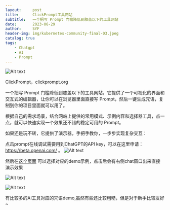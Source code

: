 ```yaml
---
layout:     post
title:      ClickPrompt工具网站
subtitle:   一个把写 Prompt 门槛降低到膝盖以下的工具网站
date:       2023-06-29
author:     SYF
header-img: img/kubernetes-community-final-03.jpeg
catalog: true
tags:
    - Chatgpt
    - AI
    - Prompt
---
```




![Alt text](https://cdn.discordapp.com/attachments/1091286043510185987/1123906843111071867/image.png)

ClickPrompt，clickprompt.org 

一个把写 Prompt 门槛降低到膝盖以下的工具网站，它提供了一个可视化的界面和交互式的编辑器，让你可以在浏览器里面直接写 Prompt，然后一键生成咒语，复制到你的项目里面就可以用了。

根据自己的需求场景，结合网站上提供的常用模式、示例内容和选择器工具，点一点，就可以快速实现一个效果还不错的稳定可用的 Prompt。

如果还是玩不转，它提供了演示器，手把手教你，一步步实现复杂交互：

点击prompt在线调试需要用到ChatGPT的API key，可以在这里申请：https://beta.openai.com/ 。
![Alt text](https://cdn.discordapp.com/attachments/1091286043510185987/1123908452914315355/image.png)

然后在[这个页面](https://www.clickprompt.org/zh-CN/chatgpt-general/) 可以选择对应的demo示例，点击后会有右侧chat窗口出来直接演示效果

>

![Alt text](https://cdn.discordapp.com/attachments/1091286043510185987/1123909646957150279/image.png)

>

![Alt text](https://cdn.discordapp.com/attachments/1091286043510185987/1123910208767393822/image.png)

有比较多的AI工具对应的咒语demo,虽然有些还比较粗糙，但是对于新手比较友好~